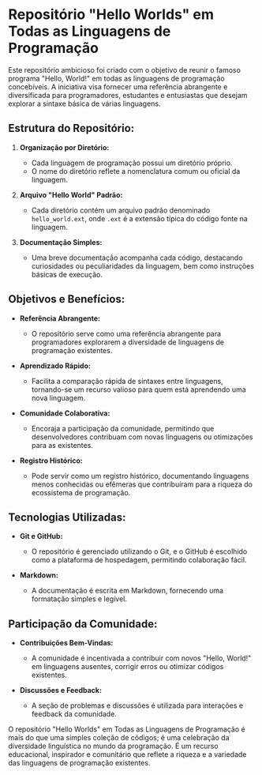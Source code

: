 # Repositório "Hello Worlds" em Todas as Linguagens de Programação

Este repositório ambicioso foi criado com o objetivo de reunir o famoso programa "Hello, World!" em todas as linguagens de programação concebíveis. A iniciativa visa fornecer uma referência abrangente e diversificada para programadores, estudantes e entusiastas que desejam explorar a sintaxe básica de várias linguagens.

## Estrutura do Repositório:

1. **Organização por Diretório:**
   - Cada linguagem de programação possui um diretório próprio.
   - O nome do diretório reflete a nomenclatura comum ou oficial da linguagem.

2. **Arquivo "Hello World" Padrão:**
   - Cada diretório contém um arquivo padrão denominado `hello_world.ext`, onde `.ext` é a extensão típica do código fonte na linguagem.

3. **Documentação Simples:**
   - Uma breve documentação acompanha cada código, destacando curiosidades ou peculiaridades da linguagem, bem como instruções básicas de execução.

## Objetivos e Benefícios:

- **Referência Abrangente:**
  - O repositório serve como uma referência abrangente para programadores explorarem a diversidade de linguagens de programação existentes.

- **Aprendizado Rápido:**
  - Facilita a comparação rápida de sintaxes entre linguagens, tornando-se um recurso valioso para quem está aprendendo uma nova linguagem.

- **Comunidade Colaborativa:**
  - Encoraja a participação da comunidade, permitindo que desenvolvedores contribuam com novas linguagens ou otimizações para as existentes.

- **Registro Histórico:**
  - Pode servir como um registro histórico, documentando linguagens menos conhecidas ou efêmeras que contribuíram para a riqueza do ecossistema de programação.

## Tecnologias Utilizadas:

- **Git e GitHub:**
  - O repositório é gerenciado utilizando o Git, e o GitHub é escolhido como a plataforma de hospedagem, permitindo colaboração fácil.

- **Markdown:**
  - A documentação é escrita em Markdown, fornecendo uma formatação simples e legível.

## Participação da Comunidade:

- **Contribuições Bem-Vindas:**
  - A comunidade é incentivada a contribuir com novos "Hello, World!" em linguagens ausentes, corrigir erros ou otimizar códigos existentes.

- **Discussões e Feedback:**
  - A seção de problemas e discussões é utilizada para interações e feedback da comunidade.

O repositório "Hello Worlds" em Todas as Linguagens de Programação é mais do que uma simples coleção de códigos; é uma celebração da diversidade linguística no mundo da programação. É um recurso educacional, inspirador e comunitário que reflete a riqueza e a variedade das linguagens de programação existentes.

